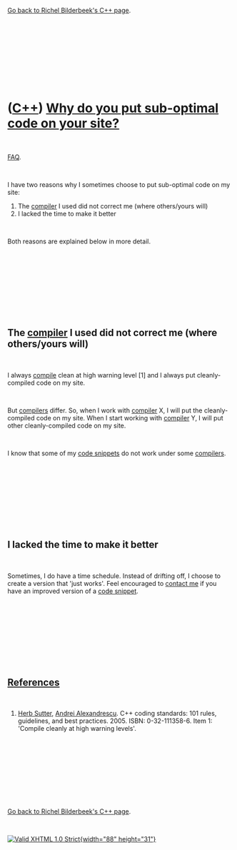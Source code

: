 

[Go back to Richel Bilderbeek's C++ page](Cpp.htm).

 

 

 

 

 

([C++](Cpp.htm)) [Why do you put sub-optimal code on your site?](CppWhySubOptimalCode.htm)
==========================================================================================

 

[FAQ](CppFaq.htm).

 

I have two reasons why I sometimes choose to put sub-optimal code on my
site:

1.  The [compiler](CppCompiler.htm) I used did not correct me (where
    others/yours will)
2.  I lacked the time to make it better

 

Both reasons are explained below in more detail.

 

 

 

 

 

The [compiler](CppCompiler.htm) I used did not correct me (where others/yours will)
-----------------------------------------------------------------------------------

 

I always [compile](CppCompiler.htm) clean at high warning level \[1\]
and I always put cleanly-compiled code on my site.

 

But [compilers](CppCompiler.htm) differ. So, when I work with
[compiler](CppCompiler.htm) X, I will put the cleanly-compiled code on
my site. When I start working with [compiler](CppCompiler.htm) Y, I will
put other cleanly-compiled code on my site.

 

I know that some of my [code snippets](CppCodeSnippets.htm) do not work
under some [compilers](CppCompiler.htm).

 

 

 

 

 

I lacked the time to make it better
-----------------------------------

 

Sometimes, I do have a time schedule. Instead of drifting off, I choose
to create a version that 'just works'. Feel encouraged to [contact
me](Contact.htm) if you have an improved version of a [code
snippet](CppCodeSnippets.htm).

 

 

 

 

 

[References](CppReferences.htm)
-------------------------------

 

1.  [Herb Sutter](CppHerbSutter.htm), [Andrei
    Alexandrescu](CppAndreiAlexandrescu.htm). C++ coding standards: 101
    rules, guidelines, and best practices. 2005. ISBN: 0-32-111358-6.
    Item 1: 'Compile cleanly at high warning levels'.

 

 

 

 

 

[Go back to Richel Bilderbeek's C++ page](Cpp.htm).



 

[![Valid XHTML 1.0 Strict](valid-xhtml10.png){width="88"
height="31"}](http://validator.w3.org/check?uri=referer)
